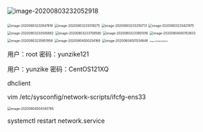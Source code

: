 ![image-20200803232052918](../images/image-20200803232052918.png)

<img src="../images/image-20200803232947618.png" alt="image-20200803232947618" style="zoom:50%;" />

<img src="../images/image-20200803233018275.png" alt="image-20200803233018275" style="zoom:50%;" />

<img src="../images/image-20200803233250713.png" alt="image-20200803233250713" style="zoom:50%;" />



<img src="../images/image-20200803233421975.png" alt="image-20200803233421975" style="zoom:50%;" />

<img src="../images/image-20200803233545682.png" alt="image-20200803233545682" style="zoom:50%;" />

<img src="../images/image-20200803233708580.png" alt="image-20200803233708580" style="zoom:50%;" />





<img src="../images/image-20200803233901016.png" alt="image-20200803233901016" style="zoom:50%;" />

<img src="../images/image-20200804000153833.png" alt="image-20200804000153833" style="zoom:50%;" />

<img src="../images/image-20200803235951954.png" alt="image-20200803235951954" style="zoom:50%;" />

<img src="../images/image-20200804000254168.png" alt="image-20200804000254168" style="zoom:50%;" />



<img src="../images/image-20200804001534848.png" alt="image-20200804001534848" style="zoom:50%;" />

<img src="../images/image-20200804001630129.png" alt="image-20200804001630129" style="zoom:20%;" />

用户：root
密码：yunzike121

用户：yunzike
密码：CentOS121XQ



dhclient

vim /etc/sysconfig/network-scripts/ifcfg-ens33

<img src="../images/image-20200804004345765.png" alt="image-20200804004345765" style="zoom:50%;" />

systemctl restart network.service